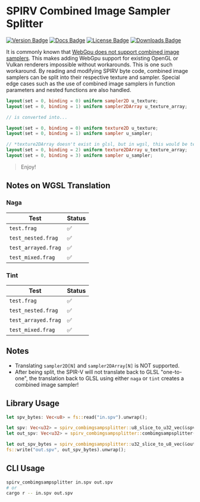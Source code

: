 # SPIRV Combined Image Sampler Splitter

[![Version Badge](https://img.shields.io/crates/v/spirv_combimgsampsplitter)](https://crates.io/crates/spirv_combimgsampsplitter)
[![Docs Badge](https://img.shields.io/docsrs/spirv_combimgsampsplitter/latest)](https://docs.rs/spirv_combimgsampsplitter/latest/spirv_combimgsampsplitter/)
[![License Badge](https://img.shields.io/crates/l/spirv_combimgsampsplitter)](LICENSE)
[![Downloads Badge](https://img.shields.io/crates/d/spirv_combimgsampsplitter)](https://crates.io/crates/spirv_combimgsampsplitter)

It is commonly known that [WebGpu does not support combined image samplers](https://github.com/gpuweb/gpuweb/issues/770).
This makes adding WebGpu support for existing OpenGL or Vulkan renderers impossible without workarounds.
This is one such workaround.
By reading and modifying SPIRV byte code, combined image samplers can be split into their respective texture and sampler.
Special edge cases such as the use of combined image samplers in function parameters and nested functions are also handled.

```glsl
layout(set = 0, binding = 0) uniform sampler2D u_texture;
layout(set = 0, binding = 1) uniform sampler2DArray u_texture_array;

// is converted into...

layout(set = 0, binding = 0) uniform texture2D u_texture;
layout(set = 0, binding = 1) uniform sampler u_sampler;

// *texture2DArray doesn't exist in glsl, but in wgsl, this would be texture_2d_array<f32>
layout(set = 0, binding = 2) uniform texture2DArray u_texture_array;
layout(set = 0, binding = 3) uniform sampler u_sampler;
```

> Enjoy!

## Notes on WGSL Translation

### Naga

| Test                | Status |
| ------------------- | ------ |
| `test.frag`         | ✅     |
| `test_nested.frag`  | ✅     |
| `test_arrayed.frag` | ✅     |
| `test_mixed.frag`   | ✅     |

### Tint

| Test                | Status |
| ------------------- | ------ |
| `test.frag`         | ✅     |
| `test_nested.frag`  | ✅     |
| `test_arrayed.frag` | ✅     |
| `test_mixed.frag`   | ✅     |

## Notes

- Translating `sampler2D[N]` and `sampler2DArray[N]` is NOT supported.
- After being split, the SPIR-V will not translate back to GLSL "one-to-one", the translation back to GLSL using either `naga` or `tint` creates a combined image sampler!

## Library Usage

```rust
let spv_bytes: Vec<u8> = fs::read("in.spv").unwrap();

let spv: Vec<u32> = spirv_combimgsampsplitter::u8_slice_to_u32_vec(&spv_bytes);
let out_spv: Vec<u32> = spirv_combimgsampsplitter::combimgsampsplitter(&spv).unwrap();

let out_spv_bytes = spirv_combimgsampsplitter::u32_slice_to_u8_vec(&out_spv);
fs::write("out.spv", out_spv_bytes).unwrap();
```

## CLI Usage

```bash
spirv_combimgsampsplitter in.spv out.spv
# or
cargo r -- in.spv out.spv
```
